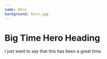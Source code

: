 ```yaml
---
name: Hero
background: hero.jpg
---
```


<!--
  Notes:
  - Add a new image or replace `site.png` found in the Project's `static/images/site.png` with your own background image.
    It's automatically sized to fit a 16:9 rectangle
 -->

# Big Time Hero Heading

I just want to say that this has been a great time.
